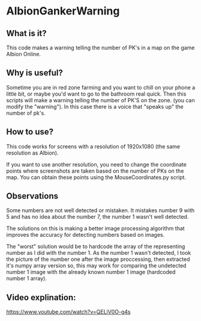# AlbionGankerWarning

## What is it?

This code makes a warning telling the number of PK's in a map on the game Albion Online.


## Why is useful?

Sometime you are in red zone farming and you want to chill on your phone a little bit, or maybe you'd want to go to the bathroom real quick. Then this scripts will make a warning telling the number of PK'S on the zone. (you can modify the "warning"). In this case there is a voice that "speaks up" the number of pk's.

## How to use?

This code works for screens with a resolution of 1920x1080 (the same resolution as Albion).

If you want to use another resolution, you need to change the coordinate points where screenshots are taken based on the number of PKs on the map. You can obtain these points using the MouseCoordinates.py script.


## Observations

Some numbers are not well detected or mistaken. It mistakes number 9 with 5 and has no idea about the number 7, the number 1 wasn't well detected.

The solutions on this is making a better image processing algorithm that improves the accuracy for detecting numbers based on images.

The "worst" solution would be to hardcode the array of the representing number as I did with the number 1. As the number 1 wasn't detected, I took the picture of the number one after the image proccessing, then extracted it's numpy array version so, this may work for comparing the undetected number 1 image with the already known number 1 image (hardcoded number 1 array).


## Video explination:

https://www.youtube.com/watch?v=QELiV0O-g4s
